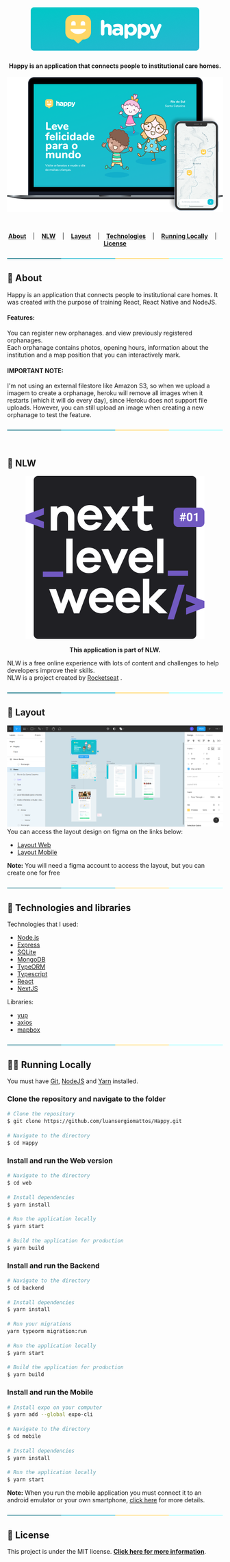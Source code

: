 <h1 align="center">
  <a href="https://happy-nlw-web.netlify.app/">	
    <img alt="Happy" title="Happy" src="/docs/logo.png" />
  </a>
</h1>

<h4 align="center">
  Happy is an application that connects people to institutional care homes.
</h4>

<div align="center">
  <a href="https://happy-nlw-web.netlify.app/">	
    <img  src="/docs/happy.png" />
  </a>
</div>

<p>&nbsp;</p>

<p align="center">
  <a href="#page_facing_up-About"><strong>About</strong></a> &nbsp;&nbsp;&nbsp;|&nbsp;&nbsp;&nbsp;
  <a href="#rocket-NLW"><strong>NLW</strong></a> &nbsp;&nbsp;&nbsp;|&nbsp;&nbsp;&nbsp;
  <a href="#art-Layout"><strong>Layout</strong></a> &nbsp;&nbsp;&nbsp;|&nbsp;&nbsp;&nbsp;
  <a href="#robot-Technologies"><strong>Technologies</strong></a> &nbsp;&nbsp;&nbsp;|&nbsp;&nbsp;&nbsp;
  <a href="#man_technologist-Running-Locally"><strong>Running Locally</strong></a> &nbsp;&nbsp;&nbsp;|&nbsp;&nbsp;&nbsp;
  <a href="#memo-License"><strong>License</strong></a>
</p>

<div align="center">
  <img  src="/docs/division.png" />
</div>

## :page_facing_up: About

Happy is an application that connects people to institutional care homes. It was created with the purpose of training React, React Native and NodeJS.

#### Features:

You can register new orphanages. and view previously registered orphanages. <br>
Each orphanage contains photos, opening hours, information about the institution and a map position that you can interactively mark.

#### IMPORTANT NOTE:

I'm not using an external filestore like Amazon S3, so when we upload a imagem to create a orphanage, heroku will remove all images when it restarts (which it will do every day), since Heroku does not support file uploads. However, you can still upload an image when creating a new orphanage to test the feature.

<div align="center">
  <img  src="/docs/division.png" />
  <p>&nbsp;</p>
</div>

## :rocket: NLW

<div align="center">
  <img  src="/docs/nlw.svg" />
  <p><strong>This application is part of NLW.</strong></p>
</div>

NLW is a free online experience with lots of content and challenges to help developers improve their skills. <br>
NLW is a project created by [Rocketseat](https://blog.rocketseat.com.br/primeira-next-level-week/) .

<div align="center">
  <img  src="/docs/division.png" />
</div>

## :art: Layout

<div align="center">
  <a href="https://www.figma.com/file/mDEbnoojksG4w8sOxmudh3/Happy-Web?node-id=0%3A1">
    <img  src="/docs/layout.png" />
  </a>
</div>
You can access the layout design on figma on the links below:

- [Layout Web](https://www.figma.com/file/mDEbnoojksG4w8sOxmudh3/Happy-Web?node-id=0%3A1)
- [Layout Mobile](https://www.figma.com/file/X27FfVxAgy9f5IFa7ONlph/Happy-Mobile?node-id=0%3A1)

**Note:** You will need a figma account to access the layout, but you can create one for free

<div align="center">
  <img  src="/docs/division.png" />
</div>

## :robot: Technologies and libraries

Technologies that I used:

- [Node.js](https://nodejs.org/en/)
- [Express](https://expressjs.com/pt-br/)
- [SQLite](https://www.sqlite.org/index.html)
- [MongoDB](https://www.mongodb.com/)
- [TypeORM](https://typeorm.io/)
- [Typescript](https://www.typescriptlang.org/)
- [React](https://reactjs.org/)
- [NextJS](https://nextjs.org/)

Libraries:

- [yup](https://github.com/jquense/yup)
- [axios](https://axios-http.com/)
- [mapbox](https://www.mapbox.com/)

<div align="center">
  <img  src="/docs/division.png" />
</div>

## :man_technologist: Running Locally

You must have [Git](https://git-scm.com/book/en/v2/Getting-Started-Installing-Git), [NodeJS](https://nodejs.org/en/) and [Yarn](https://yarnpkg.com/) installed.

### Clone the repository and navigate to the folder

```bash
# Clone the repository
$ git clone https://github.com/luansergiomattos/Happy.git

# Navigate to the directory
$ cd Happy
```

### Install and run the Web version

```bash
# Navigate to the directory
$ cd web

# Install dependencies
$ yarn install

# Run the application locally
$ yarn start

# Build the application for production
$ yarn build
```

### Install and run the Backend

```bash
# Navigate to the directory
$ cd backend

# Install dependencies
$ yarn install

# Run your migrations
yarn typeorm migration:run

# Run the application locally
$ yarn start

# Build the application for production
$ yarn build
```

### Install and run the Mobile

```bash
# Install expo on your computer
$ yarn add --global expo-cli

# Navigate to the directory
$ cd mobile

# Install dependencies
$ yarn install

# Run the application locally
$ yarn start
```

**Note:** When you run the mobile application you must connect it to an android emulator or your own smartphone, [click here](https://medium.com/@webcore1/how-run-expo-for-react-native-on-your-ios-device-and-first-impressions-49882c38763d) for more details.

<div align="center">
  <img  src="/docs/division.png" />
</div>

## :memo: License

This project is under the MIT license.
**[Click here for more information](https://github.com/luansergiomattos/Happy/blob/master/LICENSE)**.
